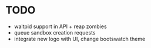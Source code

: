 # TODO

* waitpid support in API + reap zombies
* queue sandbox creation requests
* integrate new logo with UI, change bootswatch theme
